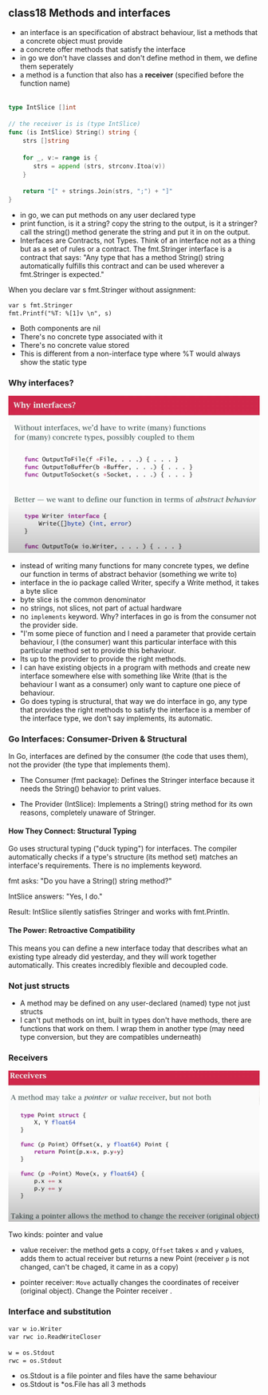## class18 Methods and interfaces

- an interface is an specification of abstract behaviour, list a methods that a concrete object must provide
- a concrete offer methods that satisfy the interface
- in go we don't have classes and don't define method in them, we define them seperately
- a method is a function that also has a **receiver** (specified before the function name)

```go

type IntSlice []int

// the receiver is is (type IntSlice)
func (is IntSlice) String() string {
    strs []string

    for _, v:= range is {
       strs = append (strs, strconv.Itoa(v))
    }

    return "[" + strings.Join(strs, ";") + "]"
}

```

- in go, we can put methods on any user declared type 
- print function, is it a string? copy the string to the output, is it a stringer? call the string() method generate the string and put it in on the output.
- Interfaces are Contracts, not Types. Think of an interface not as a thing but as a set of rules or a contract. The fmt.Stringer interface is a contract that says: "Any type that has a method String() string automatically fulfills this contract and can be used wherever a fmt.Stringer is expected."

When you declare var s fmt.Stringer without assignment:
```
var s fmt.Stringer
fmt.Printf("%T: %[1]v \n", s)
```

- Both components are nil
- There's no concrete type associated with it
- There's no concrete value stored
- This is different from a non-interface type where %T would always show the static type

### Why interfaces?

![](./img/why-interfaces.png)

- instead of writing many functions for many concrete types, we define our function in terms of abstract behavior (something we write to)
- interface in the io package called Writer, specify a Write method, it takes a byte slice
- byte slice is the common denominator
- no strings, not slices, not part of actual hardware
- no `implements` keyword. Why? interfaces in go is from the consumer not the provider side.
- "I'm some piece of function and I need a parameter that provide certain behaviour, I (the consumer) want this particular interface with this particular method set to provide this behaviour.
-  Its up to the provider to provide the right methods.
-  I can have existing objects in a program with methods and create new interface somewhere else with something like Write (that is the behaviour I want as a consumer) only want to capture one piece of behaviour.
- Go does typing is structural, that way we do interface in go, any type that provides the right methods to satisfy the interface is a member of the interface type, we don't say implements, its automatic.

### Go Interfaces: Consumer-Driven & Structural
In Go, interfaces are defined by the consumer (the code that uses them), not the provider (the type that implements them).

- The Consumer (fmt package): Defines the Stringer interface because it needs the String() behavior to print values.

- The Provider (IntSlice): Implements a String() string method for its own reasons, completely unaware of Stringer.

#### How They Connect: Structural Typing
Go uses structural typing ("duck typing") for interfaces. The compiler automatically checks if a type's structure (its method set) matches an interface's requirements. There is no implements keyword.

fmt asks: "Do you have a String() string method?"

IntSlice answers: "Yes, I do."

Result: IntSlice silently satisfies Stringer and works with fmt.Println.

#### The Power: Retroactive Compatibility
This means you can define a new interface today that describes what an existing type already did yesterday, and they will work together automatically. This creates incredibly flexible and decoupled code.

### Not just structs
- A method may be defined on any user-declared (named) type not just structs
- I can't put methods on int, built in types don't have methods, there are functions that work on them. I wrap them in another type (may need type conversion, but they are compatibles underneath)

### Receivers

![](./img/receivers.png)

Two kinds: pointer and value

- value receiver: the method gets a copy, `Offset` takes `x` and `y` values, adds them to actual receiver but returns a new Point (receiver `p` is not changed, can't be chaged, it came in as a copy)

- pointer receiver: `Move` actually changes the coordinates of receiver (original object). Change the Pointer receiver . 

### Interface and substitution

```
var w io.Writer
var rwc io.ReadWriteCloser

w = os.Stdout 
rwc = os.Stdout  
```

- os.Stdout is a file pointer and files have the same behaviour
- os.Stdout is *os.File has all 3 methods
